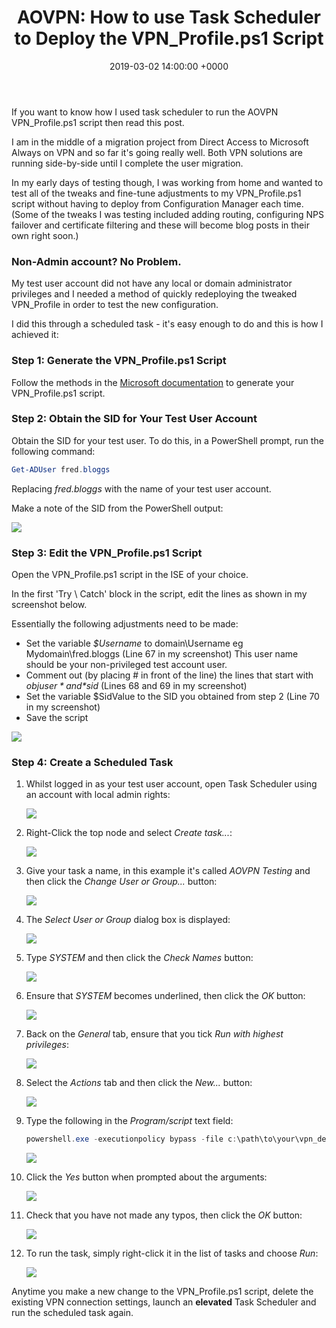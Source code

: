 ﻿---
layout: post
title:  "AOVPN: How to use Task Scheduler to Deploy the VPN_Profile.ps1 Script"
date:   2019-03-02 14:00:00 +0000
categories: AOVPN
tags: [aovpn, always-on-vpn, powershell, deployment, non-admin, vpn]
---
If you want to know how I used task scheduler to run the AOVPN VPN_Profile.ps1 script then read this post.

I am in the middle of a migration project from Direct Access to Microsoft Always on VPN and so far it's going really well.  Both VPN solutions are running side-by-side until I complete the user migration.

In my early days of testing though, I was working from home and wanted to test all of the tweaks and fine-tune adjustments to my VPN_Profile.ps1 script without having to deploy from Configuration Manager each time.  (Some of the tweaks I was testing included adding routing, configuring NPS failover and certificate filtering and these will become blog posts in their own right soon.)

### Non-Admin account?  No Problem.
My test user account did not have any local or domain administrator privileges and I needed a method of quickly redeploying the tweaked VPN_Profile in order to test the new configuration.

I did this through a scheduled task - it's easy enough to do and this is how I achieved it:

### Step 1: Generate the VPN_Profile.ps1 Script
Follow the methods in the [Microsoft documentation](https://docs.microsoft.com/en-us/windows-server/remote/remote-access/vpn/always-on-vpn/deploy/vpn-deploy-client-vpn-connections#bkmk_ProfileXML) to generate your VPN_Profile.ps1 script.

### Step 2: Obtain the SID for Your Test User Account
Obtain the SID for your test user.  To do this, in a PowerShell prompt, run the following command:

```powershell
Get-ADUser fred.bloggs
```

Replacing *fred.bloggs* with the name of your test user account.

Make a note of the SID from the PowerShell output:

![](/assets/images/AOVPN-TS/UserSID.png)

### Step 3: Edit the VPN_Profile.ps1 Script
Open the  VPN_Profile.ps1 script in the ISE of your choice.

In the first 'Try \ Catch' block in the script, edit the lines as shown in my screenshot below.

Essentially the following adjustments need to be made: 
- Set the variable *$Username* to domain\Username  eg Mydomain\fred.bloggs (Line 67 in my screenshot) This user name should be your non-privileged test account user.
- Comment out (by placing # in front of the line) the lines that start with *$objuser* and *$sid* (Lines 68 and 69 in my screenshot)
- Set the variable $SidValue to the SID you obtained from step 2 (Line 70 in my screenshot)
- Save the script

![](/assets/images/AOVPN-TS/code.png)

### Step 4: Create a Scheduled Task

1.  Whilst logged in as your test user account, open Task Scheduler using an account with local admin rights:

    ![](/assets/images/AOVPN-TS/1.PNG)

2.  Right-Click the top node and select *Create task...*:

    ![](/assets/images/AOVPN-TS/2.PNG)

3. Give your task a name, in this example it's called *AOVPN Testing* and then click the *Change User or Group...* button:

    ![](/assets/images/AOVPN-TS/3.PNG)

4.  The *Select User or Group* dialog box is displayed:

    ![](/assets/images/AOVPN-TS/4.PNG)

5.  Type *SYSTEM* and then click the *Check Names* button:

    ![](/assets/images/AOVPN-TS/5.PNG)

6.  Ensure that *SYSTEM* becomes underlined, then click the *OK* button:

    ![](/assets/images/AOVPN-TS/6.PNG)

7.  Back on the *General* tab, ensure that you tick *Run with highest privileges*:

    ![](/assets/images/AOVPN-TS/7.PNG)

8.  Select the *Actions* tab and then click the *New...* button:

    ![](/assets/images/AOVPN-TS/8.PNG)

9.  Type the following in the *Program/script* text field:


    ```powershell
    powershell.exe -executionpolicy bypass -file c:\path\to\your\vpn_deploy.ps1
    ```

    ![](/assets/images/AOVPN-TS/9.PNG)

10.  Click the *Yes* button when prompted about the arguments:

     ![](/assets/images/AOVPN-TS/10.PNG)

11.  Check that you have not made any typos, then click the *OK* button:

     ![](/assets/images/AOVPN-TS/11.PNG)


12.  To run the task, simply right-click it in the list of tasks and choose *Run*:

     ![](/assets/images/AOVPN-TS/12.PNG)

Anytime you make a new change to the VPN_Profile.ps1 script, delete the existing VPN connection settings, launch an **elevated** Task Scheduler and run the scheduled task again.